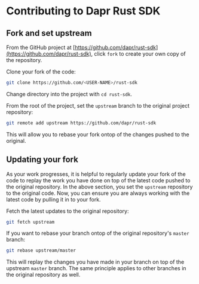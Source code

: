 # Contributing to Dapr Rust SDK

## Fork and set upstream

From the GitHub project at [https://github.com/dapr/rust-sdk](https://github.com/dapr/rust-sdk), click `fork` to create your own copy of the repository.  

Clone your fork of the code:

``` bash
git clone https://github.com/<USER-NAME>/rust-sdk
```

Change directory into the project with `cd rust-sdk`.

From the root of the project, set the `upstream` branch to the original project repository:

``` bash
git remote add upstream https://github.com/dapr/rust-sdk
```

This will allow you to rebase your fork ontop of the changes pushed to the original.

## Updating your fork

As your work progresses, it is helpful to regularly update your fork of the code to replay the work you have done on top of the latest code pushed to the original repository. In the above section, you set the `upstream` repository to the original code. Now, you can ensure you are always working with the latest code by pulling it in to your fork.

Fetch the latest updates to the original repository:

``` bash
git fetch upstream
```

If you want to rebase your branch ontop of the original repository's `master` branch:

``` bash
git rebase upstream/master
```

This will replay the changes you have made in your branch on top of the upstream `master` branch. The same principle applies to other branches in the original repository as well.
